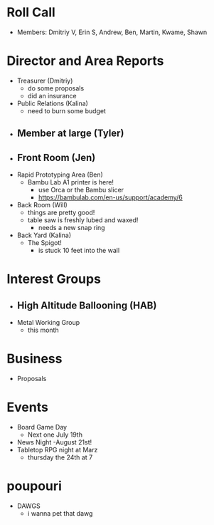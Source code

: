 # Roll Call
- Members: Dmitriy V, Erin S, Andrew, Ben, Martin, Kwame, Shawn

# Director and Area Reports

- Treasurer (Dmitriy)
  - do some proposals
  - did an insurance
- Public Relations (Kalina)
  - need to burn some budget
- Member at large (Tyler)
  - 
- Front Room (Jen)
  - 
- Rapid Prototyping Area (Ben)
  - Bambu Lab A1 printer is here!
    - use Orca or the Bambu slicer
    - https://bambulab.com/en-us/support/academy/6
- Back Room (Will)
  - things are pretty good!
  - table saw is freshly lubed and waxed!
    - needs a new snap ring
- Back Yard (Kalina)
  - The Spigot!
    - is stuck 10 feet into the wall

# Interest Groups

- High Altitude Ballooning (HAB)
  - 
- Metal Working Group
  - this month

# Business
- Proposals

# Events
- Board Game Day 
  - Next one July 19th
- News Night -August 21st!
- Tabletop RPG night at Marz
  - thursday the 24th at 7
# poupouri
- DAWGS
  - i wanna pet that dawg
